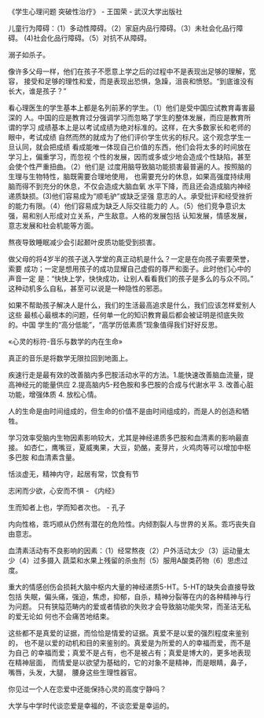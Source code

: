 

《学生心理问题 突破性治疗》 - 王国荣 - 武汉大学出版社

儿童行为障碍：（1）多动性障碍。（2）家庭内品行障碍。（3）未社会化品行障碍。
(4)社会化品行障碍。（5）对抗不从障碍。

溺子如杀子。

像许多父母一样，他们在孩子不愿意上学之后的过程中不是表现出足够的理解，宽容，
接受和足够的理性和爱，而是表现出恐惧，急躁，沮丧和愤怒。“到底谁没有长大，谁是孩子？”

看心理医生的学生基本上都是名列前茅的学生。（1）他们是受中国应试教育毒害最深的
人。中国的应是教育过分强调学习而忽略了学生的整体发展，而应是教育所谓的学习
成绩基本上是以考试成绩为绝对标准的。这样，在大多数家长和老师的眼中，考试成绩
自然而然的就成为了他们评价学生优劣的标尺。这个观念学生一旦认同，就会把成绩
看成能唯一体现自己价值的东西，他们会将太多的时间放在学习上，偏重学习，而忽视
个性的发展，因而或多或少地会造成个性缺陷，甚至会使个性严重扭曲。（2）他们是
过度用脑导致脑功能损害最普遍的人。按照脑的生理与生物特性，脑既需要合理地使用，
也需要充分的休息，如果高强度持续用脑而得不到充分的休息，不仅会造成大脑血氧
水平下降，而且还会造成脑内神经递质缺损。(3)他们容易成为“顺毛驴”或缺乏坚强
意志的人。承受批评和经受挫折的能力有限。（4）他们容易成为缺乏人际交往能力的
人。（5）他们竞争意识太强，易和别人形成对立关系，产生敌意。人格的发展包括
认知发展，情感发展，意志发展和社会机能等方面。

熬夜导致睡眠减少会引起颞叶皮质功能受到损害。

做父母的将4岁半的孩子送入学堂的真正动机是什么？一定是在向孩子索要荣誉，索要
成功；一定是想用孩子的成功显耀自己虚假的尊严和面子。此时他们心中的声音一定
是：“快快上学，快快成功，让别人看看我们的孩子是多么的与众不同。”
这种动机多么自私，甚至可以说是一种隐性的邪恶。

如果不帮助孩子解决人是什么，我们的生活最高追求是什么，我们应该怎样爱别人这些
最核心最根本的问题，任何单一化的知识教育最后都会被证明是彻底失败的。中国
学生的“高分低能”，“高学历低素质”现象值得我们好好反思。

«心灵的标符-音乐与数学的内在生命»

真正的音乐是将数学无限拉回到地面上。

疾速行走是最有效的改善脑内多巴胺活动水平的方法。1.能快速改善脑血流量，提高神经元的能量供应
2.提高脑内5-羟色胺和多巴胺的合成与代谢水平 3. 改善心脏功能，增强体质 4. 放松心情。

人的生命是由时间组成的，但生命的价值不是由时间组成的，而是人的创造和牺牲。

学习效率受脑内生物因素影响较大，尤其是神经递质多巴胺和血清素的影响最直接。
如杏仁，鹰嘴豆，夏威夷果，大豆，奶酪，麦芽片，火鸡肉等可以增加中枢多巴胺
和血清素含量。

恬淡虚无，精神内守，起居有常，饮食有节

志闲而少欲，心安而不惧 - 《内经》

生而知者上也，学而知者次也。 - 孔子

内向性格，乖巧顺从仍然有潜在的危险性。内倾割裂人与世界的关系。乖巧丧失自由意志。

血清素活动有不良影响的因素：（1）经常熬夜（2）户外活动太少（3）运动量太少（4）过多摄入
蔬菜和水果上残留的杀虫剂（5）服用A酸类药物（6）思虑过度。

重大的情感创伤会损耗大脑中枢内大量的神经递质5-HT。5-HT的缺失会直接导致包括
失眠，偏头痛，强迫，焦虑，抑郁，自杀，精神分裂等在内的各种精神与行为问题。
只有狭隘范畴内的爱或者情欲的失败才会导致脑功能失常，而圣洁无私的爱无论如
何也不会痛苦地结束。

这些都不是真爱的证据，而恰恰是情爱的证据。真爱不是以爱的强烈程度来鉴别的，
也不是以爱的动机和目的来鉴别的。真爱是为所爱的人的幸福而爱，而不是为自己
的幸福而爱；真爱不是占有，也不是被占有；真爱是博大的，更多地表现在精神层面，
而情爱是以欲望为基础的，它的对象不是精神，而是眼睛，鼻子，嘴唇，头发，大腿，
腰身这些生理性器官。

你见过一个人在恋爱中还能保持心灵的高度宁静吗？

大学与中学时代谈恋爱是幸福的，不谈恋爱是幸运的。
